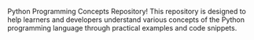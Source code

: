 Python Programming Concepts Repository! This repository is designed to help learners and developers understand various concepts of the Python programming language through practical examples and code snippets.
